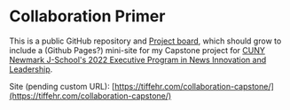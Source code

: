 # Collaboration Primer

This is a public GitHub repository and [Project board](https://github.com/users/tiffehr/projects/1/views/1), which should grow to include a (Github Pages?) mini-site for my Capstone project for [CUNY Newmark J-School's 2022 Executive Program in News Innovation and Leadership](https://www.journalism.cuny.edu/j-plus/executive-program/).

Site (pending custom URL):  [https://tiffehr.com/collaboration-capstone/](https://tiffehr.com/collaboration-capstone/)
